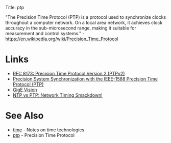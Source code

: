 Title: ptp

"The Precision Time Protocol (PTP) is a protocol used to synchronize clocks throughout a computer network. On a local area network, it achieves clock accuracy in the sub-microsecond range, making it suitable for measurement and control systems." - <https://en.wikipedia.org/wiki/Precision_Time_Protocol>

# Links
- [RFC 8173: Precision Time Protocol Version 2 (PTPv2)](https://tools.ietf.org/html/rfc8173)
- [Precision System Synchronization with the IEEE-1588 Precision Time Protocol (PTP)](https://www.ptgrey.com/1588)
- [GigE Vision](https://en.wikipedia.org/wiki/GigE_Vision)
- [NTP vs PTP: Network Timing Smackdown!](https://blog.meinbergglobal.com/2013/11/22/ntp-vs-ptp-network-timing-smackdown/)

# See Also
- [time](time) - Notes on time technologies
- [ptp](ptp) - Precision Time Protocol
